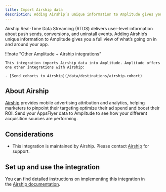 ```yaml
---
title: Import Airship data
description: Adding Airship’s unique information to Amplitude gives you a full view of what’s going on in and around your app.
---
```


Airship Real-Time Data Streaming (RTDS) delivers user-level information about push sends, conversions, and uninstall events. Adding Airship’s unique information to Amplitude gives you a full view of what’s going on in and around your app.

!!!note "Other Amplitude + Airship integrations"

    This integration imports Airship data into Amplitude. Amplitude offers one other integrations with Airship: 

    - [Send cohorts to Airship](/data/destinations/airship-cohort)

## About Airship

[Airship](https://www.airship.com/) provides mobile advertising attribution and analytics, helping marketers to pinpoint their targeting optimize their ad spend and boost their ROI. Send your AppsFlyer data to Amplitude to see how your different acquisition sources are performing.

## Considerations

- This integration is maintained by Airship. Please contact [Airship](https://www.airship.com/) for support.

## Set up and use the integration

You can find detailed instructions on implementing this integration in the [Airship documentation](https://docs.airship.com/integrations/amplitude/).
